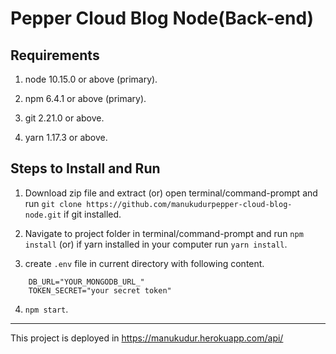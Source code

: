 # Pepper Cloud Blog Node(Back-end)

## Requirements

1. node 10.15.0 or above (primary).
2. npm 6.4.1 or above (primary).

3. git 2.21.0 or above.
4. yarn 1.17.3 or above.

## Steps to Install and Run

1. Download zip file and extract (or) open terminal/command-prompt and run `git clone https://github.com/manukudurpepper-cloud-blog-node.git` if git installed.

2. Navigate to project folder in terminal/command-prompt and run `npm install` (or) if yarn installed in your computer run `yarn install`.

3. create `.env` file in current directory with following content.

```
    DB_URL="YOUR_MONGODB_URL_"
    TOKEN_SECRET="your secret token"
```

4. `npm start`.

---

This project is deployed in https://manukudur.herokuapp.com/api/
